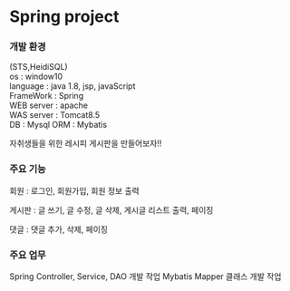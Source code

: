 # Spring project

### 개발 환경

(STS,HeidiSQL)  
os : window10  
language : java 1.8, jsp, javaScript  
FrameWork : Spring  
WEB server : apache  
WAS server : Tomcat8.5  
DB : Mysql
ORM : Mybatis

자취생들을 위한 레시피 게시판을 만들어보자!!  

### 주요 기능

회원 : 로그인, 회원가입, 회원 정보 출력

게시판 : 글 쓰기, 글 수정, 글 삭제, 게시글 리스트 출력, 페이징

댓글 : 댓글 추가, 삭제, 페이징

### 주요 업무

Spring Controller, Service, DAO 개발 작업
Mybatis Mapper 클래스 개발 작업
